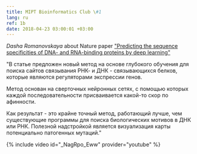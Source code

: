 ```yaml
---
title: MIPT Bioinformatics Club \#1
lang: ru
ref: 1b
date: 2018-04-23 03:00:01 +03:00
---
```


_Dasha Romanovskaya_ about Nature paper ["Predicting the sequence specificities of DNA- and RNA-binding proteins by deep learning"](https://www.nature.com/articles/nbt.3300)

"В статье предложен новый метод на основе глубокого обучения для поиска сайтов связывания РНК- и ДНК - связывающихся белков, которые являются регуляторами экспрессии генов.

Метод основан на сверточных нейронных сетях, с помощью которых каждой последовательности присваивается какой-то скор по афинности.

Как результат - это крайне точный метод, работающий лучше, чем существующие программы для поиска биологических мотивов в ДНК или РНК. Полезной надстройкой является визуализация карты потенциально патогенных мутаций."

{% include video id="_NagRpo_Eww" provider="youtube" %}
